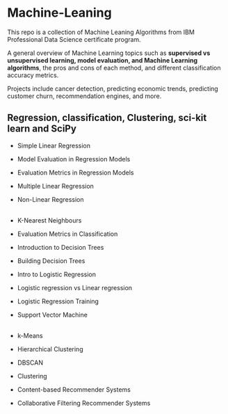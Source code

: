 # Machine-Leaning

This repo is a collection of Machine Leaning Algorithms from IBM Professional Data Science certificate program. <br>

A general overview of Machine Learning topics such as **supervised vs unsupervised learning,  model evaluation, and Machine Learning algorithms**, the pros and cons of each method, and different classification accuracy metrics.<br>

Projects include cancer detection, predicting economic trends, predicting customer churn, recommendation engines, and more.<br>

## Regression, classification, Clustering, sci-kit learn and SciPy <br>

- Simple Linear Regression <br>
- Model Evaluation in Regression Models <br>
- Evaluation Metrics in Regression Models <br> 
- Multiple Linear Regression <br>
- Non-Linear Regression <br><br>

- K-Nearest Neighbours <br>
- Evaluation Metrics in Classification <br>
- Introduction to Decision Trees <br>
- Building Decision Trees <br>
- Intro to Logistic Regression<br>
- Logistic regression vs Linear regression <br>
- Logistic Regression Training <br>
- Support Vector Machine <br><br>

- k-Means <br>
- Hierarchical Clustering <br>
- DBSCAN <br>
- Clustering <br>
- Content-based Recommender Systems <br>
- Collaborative Filtering Recommender Systems <br>
